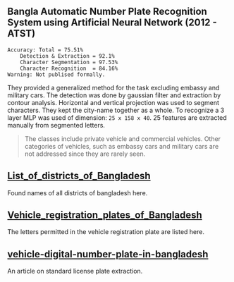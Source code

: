 ## Bangla Automatic Number Plate Recognition System using Artificial Neural Network (2012 - ATST)

    Accuracy: Total = 75.51%
        Detection & Extraction = 92.1%
        Character Segmentation = 97.53%
        Character Recognition  = 84.16%
    Warning: Not publised formally.

They provided a generalized method for the task excluding embassy and military cars. The detection was done by gaussian filter and extraction by contour analysis. Horizontal and vertical projection was used to segment characters. They kept the city-name together as a whole. To recognize a 3 layer MLP was used of dimension: `25 x 158 x 40`. 25 features are extracted manually from segmented letters.

> The classes include private vehicle and commercial vehicles. Other categories of vehicles, such as embassy cars and military cars are not addressed since they are rarely seen.


## [List_of_districts_of_Bangladesh](https://www.wikiwand.com/en/List_of_districts_of_Bangladesh#/List_of_districts)

Found names of all districts of bangladesh here.

## [Vehicle_registration_plates_of_Bangladesh](https://www.wikiwand.com/en/Vehicle_registration_plates_of_Bangladesh)

The letters permitted in the vehicle registration plate are listed here.

## [vehicle-digital-number-plate-in-bangladesh](http://www.bikebd.com/vehicle-digital-number-plate-in-bangladesh/)

An article on standard license plate extraction.
 
